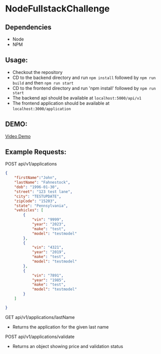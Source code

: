 # NodeFullstackChallenge

## Dependencies
- Node
- NPM

## Usage:
- Checkout the repository
- CD to the backend directory and run `npm install` followed by `npm run build` and then `npm run start`
- CD to the frontend directory and run 'npm install' followed by `npm run start`
- The backend api should be available at `localhost:5000/api/v1`
- The frontend application should be available at `localhost:3000/application`

## DEMO:
[Video Demo](https://www.youtube.com/watch?v=aGyvDUow5nE)

## Example Requests:

POST api/v1/applications
```json
{
    "firstName":"John",
    "lastName": "Fahnestock",
    "dob": "1996-01-30",
    "street": "123 test lane",
    "city": "TESTUPDATE",
    "zipCode": "15203",
    "state": "Pennsylvania",
    "vehicles": [
        {
            "vin": "9999",
            "year": "2023",
            "make": "test",
            "model": "testmodel"
        },
        {
            "vin": "4321",
            "year": "2019",
            "make": "test",
            "model": "testmodel"
        },
        {
            "vin": "7891",
            "year": "1985",
            "make": "test",
            "model": "testmodel"
        }
    ]

}
```
GET api/v1/applications/lastName
- Returns the application for the given last name

POST api/v1/applications/validate
- Returns an object showing price and validation status


